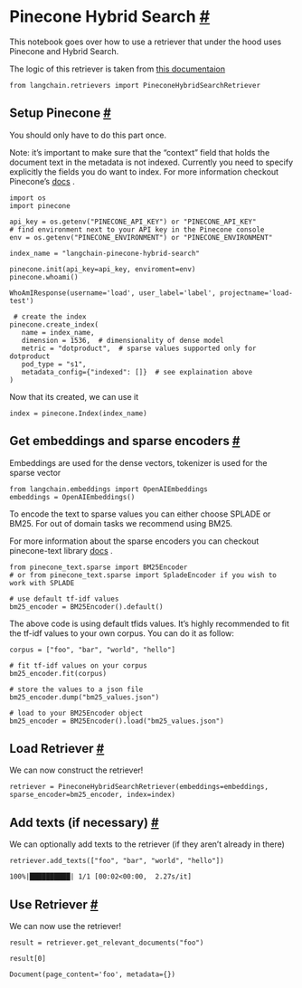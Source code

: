 


 Pinecone Hybrid Search
 [#](#pinecone-hybrid-search "Permalink to this headline")
===================================================================================



 This notebook goes over how to use a retriever that under the hood uses Pinecone and Hybrid Search.
 



 The logic of this retriever is taken from
 [this documentaion](https://docs.pinecone.io/docs/hybrid-search) 








```
from langchain.retrievers import PineconeHybridSearchRetriever

```







 Setup Pinecone
 [#](#setup-pinecone "Permalink to this headline")
-------------------------------------------------------------------



 You should only have to do this part once.
 



 Note: it’s important to make sure that the “context” field that holds the document text in the metadata is not indexed. Currently you need to specify explicitly the fields you do want to index. For more information checkout Pinecone’s
 [docs](https://docs.pinecone.io/docs/manage-indexes#selective-metadata-indexing) 
 .
 







```
import os
import pinecone

api_key = os.getenv("PINECONE_API_KEY") or "PINECONE_API_KEY"
# find environment next to your API key in the Pinecone console
env = os.getenv("PINECONE_ENVIRONMENT") or "PINECONE_ENVIRONMENT"

index_name = "langchain-pinecone-hybrid-search"

pinecone.init(api_key=api_key, enviroment=env)
pinecone.whoami()

```








```
WhoAmIResponse(username='load', user_label='label', projectname='load-test')

```










```
 # create the index
pinecone.create_index(
   name = index_name,
   dimension = 1536,  # dimensionality of dense model
   metric = "dotproduct",  # sparse values supported only for dotproduct
   pod_type = "s1",
   metadata_config={"indexed": []}  # see explaination above
)

```






 Now that its created, we can use it
 







```
index = pinecone.Index(index_name)

```








 Get embeddings and sparse encoders
 [#](#get-embeddings-and-sparse-encoders "Permalink to this headline")
-----------------------------------------------------------------------------------------------------------



 Embeddings are used for the dense vectors, tokenizer is used for the sparse vector
 







```
from langchain.embeddings import OpenAIEmbeddings
embeddings = OpenAIEmbeddings()

```






 To encode the text to sparse values you can either choose SPLADE or BM25. For out of domain tasks we recommend using BM25.
 



 For more information about the sparse encoders you can checkout pinecone-text library
 [docs](https://pinecone-io.github.io/pinecone-text/pinecone_text) 
 .
 







```
from pinecone_text.sparse import BM25Encoder
# or from pinecone_text.sparse import SpladeEncoder if you wish to work with SPLADE

# use default tf-idf values
bm25_encoder = BM25Encoder().default()

```






 The above code is using default tfids values. It’s highly recommended to fit the tf-idf values to your own corpus. You can do it as follow:
 





```
corpus = ["foo", "bar", "world", "hello"]

# fit tf-idf values on your corpus
bm25_encoder.fit(corpus)

# store the values to a json file
bm25_encoder.dump("bm25_values.json")

# load to your BM25Encoder object
bm25_encoder = BM25Encoder().load("bm25_values.json")

```






 Load Retriever
 [#](#load-retriever "Permalink to this headline")
-------------------------------------------------------------------



 We can now construct the retriever!
 







```
retriever = PineconeHybridSearchRetriever(embeddings=embeddings, sparse_encoder=bm25_encoder, index=index)

```








 Add texts (if necessary)
 [#](#add-texts-if-necessary "Permalink to this headline")
-------------------------------------------------------------------------------------



 We can optionally add texts to the retriever (if they aren’t already in there)
 







```
retriever.add_texts(["foo", "bar", "world", "hello"])

```








```
100%|██████████| 1/1 [00:02<00:00,  2.27s/it]

```








 Use Retriever
 [#](#use-retriever "Permalink to this headline")
-----------------------------------------------------------------



 We can now use the retriever!
 







```
result = retriever.get_relevant_documents("foo")

```










```
result[0]

```








```
Document(page_content='foo', metadata={})

```








